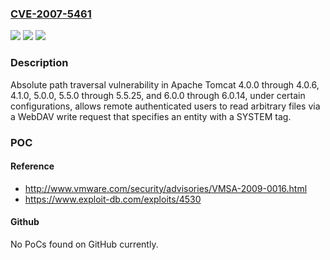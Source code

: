 ### [CVE-2007-5461](https://cve.mitre.org/cgi-bin/cvename.cgi?name=CVE-2007-5461)
![](https://img.shields.io/static/v1?label=Product&message=n%2Fa&color=blue)
![](https://img.shields.io/static/v1?label=Version&message=n%2Fa&color=blue)
![](https://img.shields.io/static/v1?label=Vulnerability&message=n%2Fa&color=brighgreen)

### Description

Absolute path traversal vulnerability in Apache Tomcat 4.0.0 through 4.0.6, 4.1.0, 5.0.0, 5.5.0 through 5.5.25, and 6.0.0 through 6.0.14, under certain configurations, allows remote authenticated users to read arbitrary files via a WebDAV write request that specifies an entity with a SYSTEM tag.

### POC

#### Reference
- http://www.vmware.com/security/advisories/VMSA-2009-0016.html
- https://www.exploit-db.com/exploits/4530

#### Github
No PoCs found on GitHub currently.

